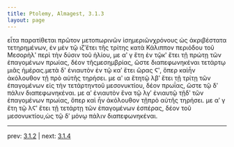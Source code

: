 ```yaml
---
title: Ptolemy, Almagest, 3.1.3
layout: page
---
```


εἶτα παρατίθεται πρῶτον μετοπωρινῶν ἰσημεριῶνχρόνους ὡς ἀκριβέστατα τετηρημένων, ἐν μὲν τῷ ιζʹἔτει τῆς τρίτης κατὰ Κάλιππον περιόδου τοῦ Μεσορὴλʹ περὶ τὴν δύσιν τοῦ ἡλίου, με αʹ γ ἔτη ἐν τῷκʹ ἔτει τῇ πρώτῃ τῶν ἐπαγομένων πρωίας, δέον τῆςμεσημβρίας, ὥστε διαπεφωνηκέναι τετάρτῳ μιᾶς ἡμέρας.μετὰ δ' ἐνιαυτὸν ἐν τῷ καʹ ἔτει ὥρας Ϛʹ, ὅπερ καὶἦν ἀκόλουθον τῇ πρὸ αὐτῆς τηρήσει. με αʹ ια ἔτητῷ λβʹ ἔτει τῇ τρίτῃ τῶν ἐπαγομένων εἰς τὴν τετάρτηντοῦ μεσονυκτίου, δέον πρωΐας, ὥστε τῷ δʹ πάλιν διαπεφωνηκέναι. με αʹ ἐνιαυτὸν ἕνα τῷ λγʹ ἐνιαυτῷ τῇδʹ τῶν ἐπαγομένων πρωίας, ὅπερ καὶ ἦν ἀκόλουθον τῇπρὸ αὐτῆς τηρήσει. με αʹ γ ἔτη τῷ λϚʹ ἔτει τῇ τετάρτῃ τῶν ἐπαγομένων ἑσπέρας, δέον τοῦ μεσονυκτίου,ὡς τῷ δʹ μόνῳ πάλιν διαπεφωνηκέναι.

---

prev: [3.1.2](../3.1.2/) | next: [3.1.4](../3.1.4/)


